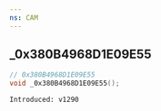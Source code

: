 ```yaml
---
ns: CAM
---
```

## _0x380B4968D1E09E55

```c
// 0x380B4968D1E09E55
void _0x380B4968D1E09E55();
```

```
Introduced: v1290
```

